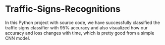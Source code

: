 # Traffic-Signs-Recognitions
In this Python project with source code, we have successfully classified the traffic signs classifier with 95% accuracy and also visualized how our accuracy and loss changes with time, which is pretty good from a simple CNN model.
